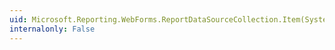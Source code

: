 ```yaml
---
uid: Microsoft.Reporting.WebForms.ReportDataSourceCollection.Item(System.String)
internalonly: False
---
```

